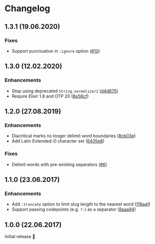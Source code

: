 # Changelog

## 1.3.1 (19.06.2020)

### Fixes

- Support punctuation in `:ignore` option ([#10](https://github.com/jayjun/slugify/pull/10))

## 1.3.0 (12.02.2020)

### Enhancements

- Stop using deprecated `String.normalize/2` ([d4d675](https://github.com/jayjun/slugify/commit/d4d675058a622b84a3794c80e40ca9ec89563441))
- Require Elixir 1.8 and OTP 20 ([8e56cf](https://github.com/jayjun/slugify/commit/8e56cfce3c58b7839b72dcd2012bdcb5198b96ee))

## 1.2.0 (27.08.2019)

### Enhancements

- Diacritical marks no longer delimit word boundaries ([8cb03e](https://github.com/jayjun/slugify/commit/8cb03e9dce7b511c24a21ef0a85b18d2c934f200))
- Add Latin Extended-D character set ([6435e8](https://github.com/jayjun/slugify/commit/6435e810a01f0bf297c19445405ee2a0a8e8c4ee))

### Fixes

- Delimit words with pre-existing separators ([#6](https://github.com/jayjun/slugify/pull/6))

## 1.1.0 (23.06.2017)

### Enhancements

- Add `:truncate` option to limit slug length to the nearest word ([116aa1](https://github.com/jayjun/slugify/commit/116aa1b5614379a29bb22aa0a302c35e731badde))
- Support passing codepoints (e.g. `?-`) as a separator ([8aaa94](https://github.com/jayjun/slugify/commit/8aaa94763457282e1d0312eea171eceb2ef67f47))

## 1.0.0 (22.06.2017)

Initial release :tada:

